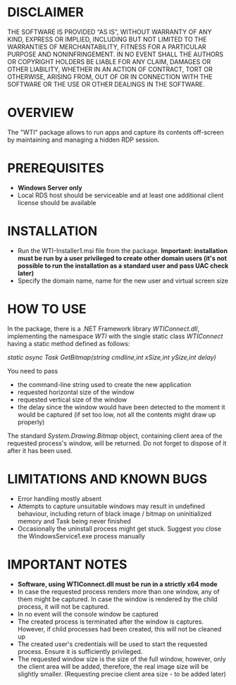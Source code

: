 # DISCLAIMER

THE SOFTWARE IS PROVIDED “AS IS”, WITHOUT WARRANTY OF ANY KIND, EXPRESS OR IMPLIED, INCLUDING BUT NOT LIMITED TO THE WARRANTIES OF MERCHANTABILITY, FITNESS FOR A PARTICULAR PURPOSE AND NONINFRINGEMENT. IN NO EVENT SHALL THE AUTHORS OR COPYRIGHT HOLDERS BE LIABLE FOR ANY CLAIM, DAMAGES OR OTHER LIABILITY, WHETHER IN AN ACTION OF CONTRACT, TORT OR OTHERWISE, ARISING FROM, OUT OF OR IN CONNECTION WITH THE SOFTWARE OR THE USE OR OTHER DEALINGS IN THE SOFTWARE.

# OVERVIEW
The "WTI" package allows to run apps and capture its contents off-screen by maintaining and managing a hidden RDP session.

# PREREQUISITES
- **Windows Server only**
- Local RDS host should be serviceable and at least one additional client license should be available

# INSTALLATION
- Run the WTI-Installer1.msi file from the package. **Important: installation must be run by a user privileged to create other domain users (it's not possible to run the installation as a standard user and pass UAC check later)**
- Specify the domain name, name for the new user and virtual screen size

# HOW TO USE

In the package, there is a .NET Framework library *WTIConnect.dll*, implementing the namespace *WTI* with the single static class *WTIConnect* having a static method defined as follows:

*static async Task<Bitmap> GetBitmap(string cmdline,int xSize,int ySize,int delay)*


You need to pass
- the command-line string used to create the new application
- requested horizontal size of the window 
- requested vertical size of the window 
- the delay since the window would have been detected to the moment it would be captured (if set too low, not all the contents might draw up properly)

The standard *System.Drawing.Bitmap* object, containing client area of the requested process's window, will be returned. Do not forget to dispose of it after it has been used.

# LIMITATIONS AND KNOWN BUGS

- Error handling mostly absent
- Attempts to capture unsuitable windows may result in undefined behaviour, including return of black image / bitmap on uninitialized memory and Task being never finished
- Occasionally the uninstall process might get stuck. Suggest you close the WindowsService1.exe process manually

# IMPORTANT NOTES

- **Software, using WTIConnect.dll must be run in a strictly x64 mode**
- In case the requested process renders more than one window, any of them might be captured. In case the window is rendered by the child process, it will not be captured.
- In no event will the console window be captured
- The created process is terminated after the window is captures. However, if child processes had been created, this will not be cleaned up
- The created user's credentials will be used to start the requested process. Ensure it is sufficiently privileged.
- The requested window size is the size of the full window, however, only the client area will be added, therefore, the real image size will be slightly smaller. (Requesting precise client area size - to be added later)

